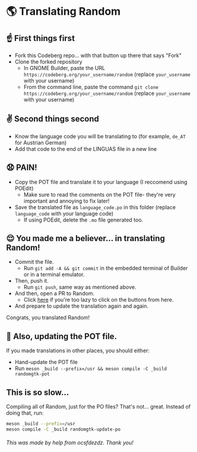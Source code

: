 # 🌎 Translating Random
## ☝️ First things first
- Fork this Codeberg repo... with that button up there that says "Fork"
- Clone the forked repository
	- In GNOME Builder, paste the URL `https://codeberg.org/your_username/random` (replace `your_username` with your username)
	- From the command line, paste the command `git clone https://codeberg.org/your_username/random` (replace `your_username` with your username)
## ✌️ Second things second
- Know the language code you will be translating to (for example, `de_AT` for Austrian German)
- Add that code to the end of the LINGUAS file in a new line
## 😧 PAIN!
- Copy the POT file and translate it to your language (I reccomend using POEdit)
	- Make sure to read the comments on the POT file- they're very important and annoying to fix later!
- Save the translated file as `language_code.po` in this folder (replace `language_code` with your language code)
	- If using POEdit, delete the `.mo` file generated too.
## 😌 You made me a believer... in translating Random!
- Commit the file.
	- Run `git add -A && git commit` in the embedded terminal of Builder or in a terminal emulator.
- Then, push it.
	- Run `git push`, same way as mentioned above.
- And then, open a PR to Random.
	- Click [here](https://codeberg.org/foreverxml/random/compare/main...main) if you're too lazy to click on the buttons from here.
- And prepare to update the translation again and again.

Congrats, you translated Random!

## 📜 Also, updating the POT file.
If you made translations in other places, you should either:
- Hand-update the POT file
- Run `meson _build --prefix=/usr && meson compile -C _build randomgtk-pot`

## This is so slow...
Compiling all of Random, just for the PO files? That's not... great. Instead of doing that, run:

```sh
meson _build --prefix=/usr
meson compile -C _build randomgtk-update-po
```

###### *This was made by help from ocsfdezdz. Thank you!*
